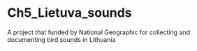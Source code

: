 # Ch5_Lietuva_sounds
A project that funded by National Geographic for collecting and documenting bird sounds in Lithuania

